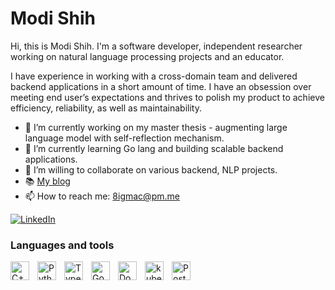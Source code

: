 # Modi Shih

Hi, this is Modi Shih. I'm a software developer, independent researcher working on natural language processing 
projects and an educator.

I have experience in working with a cross-domain team and delivered backend applications in a short amount of time. I have an obsession over meeting end user’s expectations and thrives to polish my product to achieve efficiency, reliability, as well as maintainability.

- 🔭 I’m currently working on my master thesis - augmenting large language model with self-reflection mechanism.
- 🌱 I’m currently learning Go lang and building scalable backend applications.
- 👯 I’m willing to collaborate on various backend, NLP projects.
- 📚 [My blog](https://8igmac.github.io/devblog/)
- 📫 How to reach me: 8igmac@pm.me

<a href="https://www.linkedin.com/in/modi-shih/"><img alt="LinkedIn" src="https://img.shields.io/badge/linkedin-%230077B5.svg?&style=for-the-badge&logo=linkedin&logoColor=white" /></a>
<!-- <a href="https://medium.com/@8igmac"><img alt="Medium" src="https://img.shields.io/badge/medium-%2312100E.svg?&style=for-the-badge&logo=medium&logoColor=white" /></a> -->

### Languages and tools
<img align="left" alt="C++" width="30px" style="padding-right:10px;" src="https://cdn.jsdelivr.net/gh/devicons/devicon/icons/cplusplus/cplusplus-plain.svg" />
<img align="left" alt="Python" width="30px" style="padding-right:10px;" src="https://cdn.jsdelivr.net/gh/devicons/devicon/icons/python/python-original.svg" />
<img align="left" alt="TypeScript" width="30px" style="padding-right:10px;" src="https://cdn.jsdelivr.net/gh/devicons/devicon/icons/typescript/typescript-original.svg" />
<img align="left" alt="Go" width="30px" style="padding-right:10px;" src="https://cdn.jsdelivr.net/gh/devicons/devicon/icons/go/go-original-wordmark.svg" />
<img align="left" alt="Docker" width="30px" style="padding-right:10px;" src="https://cdn.jsdelivr.net/gh/devicons/devicon/icons/docker/docker-plain.svg" />
<img align="left" alt="kubernetes" width="30px" style="padding-right:10px;" src="https://cdn.jsdelivr.net/gh/devicons/devicon/icons/kubernetes/kubernetes-plain.svg" />
<img align="left" alt="PostgresSQL" width="30px" style="padding-right:10px;" src="https://cdn.jsdelivr.net/gh/devicons/devicon/icons/postgresql/postgresql-plain.svg" />
                    
<br><br>

<!-- ![Modi's GitHub stats](https://github-readme-stats.vercel.app/api?username=8igMac&theme=moltack&show_icons=true) -->
